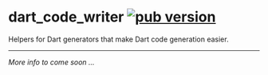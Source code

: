 # dart_code_writer [![pub version][pub-version-img]][pub-version-url]

Helpers for Dart generators that make Dart code generation easier.

---

_More info to come soon ..._

<!-- References -->
[pub-version-img]: https://img.shields.io/badge/pub-v0.0.3-green
[pub-version-url]: https://pub.dev/packages/dart_code_writer
